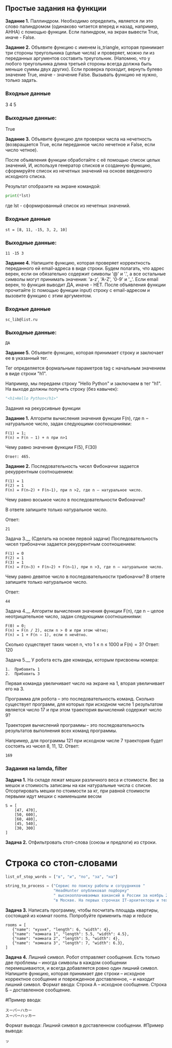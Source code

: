## Простые задания на функции

__Задание 1.__ Паллиндром. Необходимо определить, является ли это слово палиндромом (одинаково читается вперед и назад, например, АННА) с помощью функции. Если палиндром, на экран вывести True, иначе - False.

__Задание 2.__ Объявите функцию с именем is_triangle, которая принимает три стороны треугольника (целые числа) и проверяет, можно ли из переданных аргументов составить треугольник. (Напомню, что у любого треугольника длина третьей стороны всегда должна быть меньше суммы двух других). Если  проверка проходит, вернуть булево значение True, иначе - значение False.
Вызывать функцию не нужно, только задать.
### Входные данные
3 4 5
### Выходные данные:
True

__Задание 3.__ Объявите функцию для проверки числа на нечетность (возвращается True, если переданное число нечетное и False, если число четное).

После объявления функции обработайте с её помощью список целых значений, И, используя генератор списков и созданную функцию, сформируйте список из нечетных значений на основе введенного исходного списка.

Результат отобразите на экране командой:
```python
print(*lst)
```
где lst - сформированный список из нечетных значений.
### Входные данные
```
st = [8, 11, -15, 3, 2, 10]
```
### Выходные данные:
```
11 -15 3
```

__Задание 4.__ Напишите функцию, которая проверяет корректность переданного ей email-адреса в виде строки. Будем полагать, что адрес верен, если он обязательно содержит символы '@' и '.', а все остальные символы могут принимать значения: 'a-z', 'A-Z', '0-9' и '_'. Если email верен, то функция выводит ДА, иначе - НЕТ.
После объявления функции прочитайте (с помощью функции input) строку с email-адресом и вызовите функцию с этим аргументом.
### Входные данные
```
sc_lib@list.ru
```
### Выходные данные:
```
ДА
```

__Задание 5.__ Объявите функцию, которая принимает строку и заключает ее в указанный тег.

Тег определяется формальным параметров tag с начальным значением в виде строки "h1".

Например, мы передаем строку "Hello Python" и заключаем в тег "h1". На выходе должны получить строку (без кавычек):
```python
"<h1>Hello Python</h1>"
```

Задания на рекурсивные функции

__Задание 1.__ Алгоритм вычисления значения функции F(n), где n  – натуральное число, задан следующими соотношениями:
```
F(1) = 1;
F(n) = F(n − 1) + n при n>1
```
Чему равно значение функции F(5), F(30)
```
Ответ: 465.
```

__Задание 2.__ Последовательность чисел Фибоначчи задается рекуррентным соотношением:
```
F(1) = 1
F(2) = 1
F(n) = F(n–2) + F(n–1), при n >2, где n – натуральное число.
```
Чему равно восьмое число в последовательности Фибоначчи?

В ответе запишите только натуральное число.

Ответ:
```
21
```
Задача 3.__ (Сделать на основе первой задачи) Последовательность чисел трибоначчи задается рекуррентным соотношением:
```
F(1) = 0
F(2) = 1
F(3) = 1
F(n) = F(n–3) + F(n–2) + F(n–1), при n >3, где n – натуральное число.
```
Чему равно девятое число в последовательности трибоначчи?
В ответе запишите только натуральное число.

Ответ:
```
44
```
Задача 4.__ Алгоритм вычисления значения функции F(n), где n  – целое неотрицательное число, задан следующими соотношениями:
```
F(0) = 0;
F(n) = F(n / 2), если n > 0 и при этом чётно;
F(n) = 1 + F(n − 1), если n нечётно.
```
Сколько существует таких чисел n, что 1 ≤ n ≤ 1000 и F(n)  =  3?
Ответ: 120

Задача 5.__ У робота есть две команды, которым присвоены номера:
```
1.  Прибавить 1
2.  Прибавить 3
```
Первая команда увеличивает число на экране на 1, вторая увеличивает его на 3.

Программа для робота – это последовательность команд.
Сколько существует программ, для которых при исходном числе 1 результатом является число 17 и при этом траектория вычислений содержит число 9?

Траектория вычислений программы – это последовательность результатов выполнения всех команд программы.

Например, для программы 121 при исходном числе 7 траектория будет состоять из чисел 8, 11, 12.
Ответ:
```
169
```

### Задания на lamda, filter

__Задача 1.__ На складе лежат мешки различного веса и стоимости. Вес за мешок и стоимость записаны на как натуральные числа с списке. Отсортировать мешки по стоимости за кг, при равной стоимости первыми идут мешки с наименьшим весом
```
S = [
    [47, 470],
    [50, 600],
    [60, 480],
    [45, 540],
    [30, 300]
]
```
__Задача 2.__ Отфильтровать стоп-слова (союзы и предлоги) из строки.

# Строка со стоп-словами
```python
list_of_stop_words = ["в", "и", "по", "за", "на"]

string_to_process = ("Сервис по поиску работы и сотрудников "
                     "HeadHunter опубликовал подборку"
                     " высокооплачиваемых вакансий в России за ноябрь 2024 года"
                     "в Москве. На первых строчках IT-архитекторы и техлиды  ")

```
__Задача 3.__ Написать программу, чтобы посчитать площадь квартиры, состоящей из комнат rooms. Попробуйте применить map и reduce
 ```
 rooms = [
    {"name": "кухня", "length": 6, "width": 4},
    {"name": "комната 1", "length": 5.5, "width": 4.5},
    {"name": "комната 2", "length": 5, "width": 4},
    {"name": "комната 3", "length": 7, "width": 6.3},
]
```

__Задача 4.__ Лишний символ. Робот отправляет сообщения. Есть только две проблемы – иногда символы в каждом сообщении перемешиваются, и всегда добавляется ровно один лишний символ. Напишите функцию, которая принимает две строки – исходное корректное сообщение и поврежденное доставленное, – и находит лишний символ.
Формат ввода:
Строка А – исходное сообщение.
Строка Б – доставленное сообщение.

#Пример ввода:
```
スーパーハカー
スーパーハッカー
```
Формат вывода:
Лишний символ в доставленном сообщении.
#Пример вывода:
```
ッ
```
